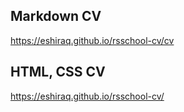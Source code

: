 ## Markdown CV

https://eshiraq.github.io/rsschool-cv/cv

## HTML, CSS CV

https://eshiraq.github.io/rsschool-cv/
